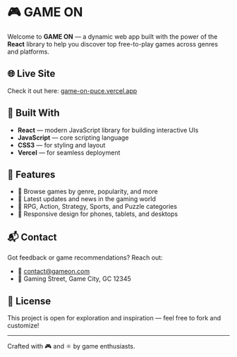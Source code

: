 # 🎮 GAME ON

Welcome to **GAME ON** — a dynamic web app built with the power of the **React** library to help you discover top free-to-play games across genres and platforms.

## 🌐 Live Site
Check it out here: [game-on-puce.vercel.app](https://game-on-puce.vercel.app/)

## 🚀 Built With

- **React** — modern JavaScript library for building interactive UIs
- **JavaScript** — core scripting language
- **CSS3** — for styling and layout
- **Vercel** — for seamless deployment

## 🧩 Features

- 🎯 Browse games by genre, popularity, and more
- 📰 Latest updates and news in the gaming world
- 🧙 RPG, Action, Strategy, Sports, and Puzzle categories
- 📱 Responsive design for phones, tablets, and desktops

## 📬 Contact

Got feedback or game recommendations? Reach out:

- 📧 contact@gameon.com
- 📍 Gaming Street, Game City, GC 12345

## 📄 License

This project is open for exploration and inspiration — feel free to fork and customize!

---

Crafted with 🎮 and ⚛️ by game enthusiasts.
